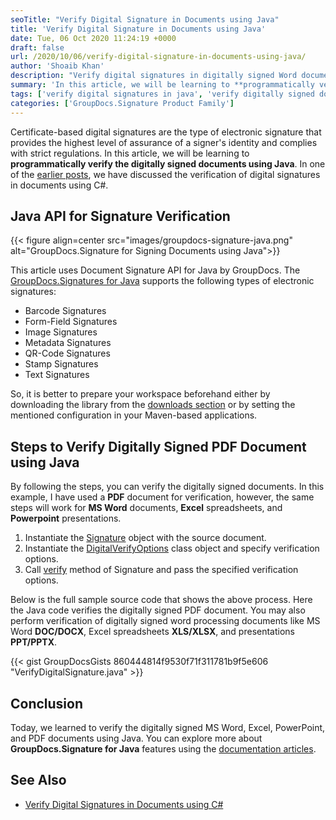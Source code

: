 ```yaml
---
seoTitle: "Verify Digital Signature in Documents using Java"
title: 'Verify Digital Signature in Documents using Java'
date: Tue, 06 Oct 2020 11:24:19 +0000
draft: false
url: /2020/10/06/verify-digital-signature-in-documents-using-java/
author: 'Shoaib Khan'
description: "Verify digital signatures in digitally signed Word documents, Excel sheets, PowerPoint presentations, and PDF files using Electronic Signature Java API."
summary: 'In this article, we will be learning to **programmatically verify the digitally signed documents using Java**. The example uses PDF document for the verification, however, you may also perform verification of digitally signed word processing documents like MS Word **DOC/DOCX**, Excel spreadsheets **XLS/XLSX**, and presentations **PPT/PPTX**.'
tags: ['verify digital signatures in java', 'verify digitally signed documents in java']
categories: ['GroupDocs.Signature Product Family']
---
```


Certificate-based digital signatures are the type of electronic signature that provides the highest level of assurance of a signer's identity and complies with strict regulations. In this article, we will be learning to **programmatically verify the digitally signed documents using Java**. In one of the [earlier posts][1], we have discussed the verification of digital signatures in documents using C#.

## Java API for Signature Verification



{{< figure align=center src="images/groupdocs-signature-java.png" alt="GroupDocs.Signature for Signing Documents using Java">}}


This article uses Document Signature API for Java by GroupDocs. The [GroupDocs.Signatures for Java][2] supports the following types of electronic signatures:

*   Barcode Signatures
*   Form-Field Signatures
*   Image Signatures
*   Metadata Signatures
*   QR-Code Signatures
*   Stamp Signatures
*   Text Signatures

So, it is better to prepare your workspace beforehand either by downloading the library from the [downloads section][3] or by setting the mentioned configuration in your Maven-based applications.

## Steps to Verify Digitally Signed PDF Document using Java

By following the steps, you can verify the digitally signed documents. In this example, I have used a **PDF** document for verification, however, the same steps will work for **MS Word** documents, **Excel** spreadsheets, and **Powerpoint** presentations.

1.  Instantiate the [Signature][4] object with the source document.
2.  Instantiate the [DigitalVerifyOptions][5] class object and specify verification options.
3.  Call [verify][6] method of Signature and pass the specified verification options.

Below is the full sample source code that shows the above process. Here the Java code verifies the digitally signed PDF document. You may also perform verification of digitally signed word processing documents like MS Word **DOC/DOCX**, Excel spreadsheets **XLS/XLSX**, and presentations **PPT/PPTX**.

{{< gist GroupDocsGists 860444814f9530f71f311781b9f5e606 "VerifyDigitalSignature.java" >}}

## Conclusion

Today, we learned to verify the digitally signed MS Word, Excel, PowerPoint, and PDF documents using Java. You can explore more about **GroupDocs.Signature for Java** features using the [documentation articles][7].

## See Also

*   [Verify Digital Signatures in Documents using C#][8]







[1]: https://blog.groupdocs.com/2019/09/25/verify-digital-signature-in-documents-using-csharp/
[2]: https://products.groupdocs.com/signature/java
[3]: https://downloads.groupdocs.com/signature/java
[4]: https://apireference.groupdocs.com/signature/java/com.groupdocs.signature/Signature
[5]: https://apireference.groupdocs.com/signature/java/com.groupdocs.signature.options.verify/DigitalVerifyOptions
[6]: https://apireference.groupdocs.com/signature/java/com.groupdocs.signature/Signature#verify(com.groupdocs.signature.options.verify.VerifyOptions)
[7]: https://docs.groupdocs.com/signature/java
[8]: https://blog.groupdocs.com/2019/09/25/verify-digital-signature-in-documents-using-csharp/

